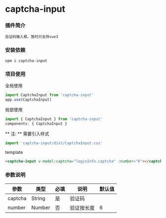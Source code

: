 # captcha-input

### 插件简介
    验证码输入框，暂时只支持vue3


### 安装依赖
```
npm i captcha-input
```

### 项目使用
全局使用
```javascript
import CaptchaInput from 'captcha-input'
app.use(CaptchaInput)
```

局部使用
```javascript
import { CaptchaInput } from 'captcha-input'
components: { CaptchaInput }
```
** 注: ** 需要引入样式
```javascript
import 'captcha-input/dist/CaptchaInput.css'
```
template
```html
<captcha-input v-model:captcha="loginInfo.captcha" :number="6"></captcha-input>
```

### 参数说明
| 参数 | 类型 | 必填 | 说明 | 默认值 |  
| ------ | ------ | ------ | ----- | ----- |
| captcha | String | 是| 验证码 | |
| number | Number | 否 | 验证按长度 | 6 |
